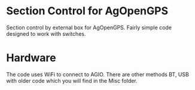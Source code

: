 # Section Control for AgOpenGPS

Section control by external box for AgOpenGPS. Fairly simple code designed to work with switches.

# Hardware

The code uses WiFi to connect to AGIO. There are other methods BT, USB with older code which you will find in the Misc folder.